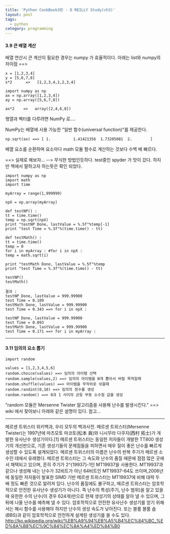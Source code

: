 ```yaml
---
title: 'Python CookBook3판 - O REILLY Study(ch3)'
layout: post
tags:
  - python
category: programming
---
```

#### 3.9 큰 배열 계산

배열 연산시 큰 계산이 필요한 경우는 numpy 가 효율적이다.
아래는 list와 numpy의 차이점 ==>
```python?line_number=false
x = [1,2,3,4]
y = [5,6,7,8]
x*2      =>   [1,2,3,4,1,2,3,4]
```
```python?line_number=false
import numpy as np
ax = np.array([1,2,3,4])
ay = np.array([5,6,7,8])

ax*2    =>   array([2,4,6,8])
```
행열과 벡터를 다루려면 NumPy 로....


NumPy는 배열에 사용 가능한 "일반 함수(universal function)"를 제공한다. 
```python?line_number=false
np.sqrt(ax) ==> [ 1.          1.41421356  1.73205081  2.        ]
```
배열 요소를 순환하며 요소마다 math 모듈 함수로 계산하는 것보다 수백 배 빠르다.

==> 실제로 해보자... --> 무식한 방법인듯하다. test중인 spyder 가 맛이 갔다. 하지만 책에서 말하고자 하는뜻은 확인 되었다.

```python?line_number=false
import numpy as np
import math
import time

myArray = range(1,999999)

npX = np.array(myArray)

def testNP() :
tt = time.time()
temp = np.sqrt(npX)
print "testNP Done, lastValue = %.5f"%temp[-1]
print "test Time = %.3f"%(time.time() - tt)

def testMath() :
tt = time.time()
temp = 0
for i in myArray : #for i in npX :
temp = math.sqrt(i)

print "testMath Done, lastValue = %.5f"%temp
print "test Time = %.3f"%(time.time() - tt)

testNP()
testMath()
```
```python?line_number=false
결과 : 
testNP Done, lastValue = 999.99900
test Time = 0.109
testMath Done, lastValue = 999.99900
test Time = 0.343 ==> for i in npX :

testNP Done, lastValue = 999.99900
test Time = 0.093
testMath Done, lastValue = 999.99900
test Time = 0.171 ==> for i in myArray :
```

---

#### 3.11 임의의 요소 뽑기

```python?line_number=false
import random

values = [1,2,3,4,5,6]
random.choice(values) ==> 임의의 아이템 선택
random.sample(values,2) ==> 임의의 아이템을 N개 뽑아서 버릴 목적일때
random.shuffle(values) ==> 아이템을 무작위로 섞을때
random.randint(0,10) ==> 임의의 정수를 생성
random.random() ==> 0과 1 사이의 균등 부동 소수점 값을 생성
```

"random 모듈은 Mersenne Twister 알고리즘을 사용해 난수를 발생시킨다."
==> wiki 에서 찾아보니 아래와 같은 설명이 있다. 참고...

---

메르센 트위스터
위키백과, 우리 모두의 백과사전.
메르센 트위스터(Mersenne Twister)는 1997년에 마츠모토 마코토(松本 眞)와 니시무라 다쿠지(西村 拓士)가 개발한 유사난수 생성기이다.[1] 메르센 트위스터는 동일한 저자들이 개발한 TT800 생성기의 개선판으로, 기존 생성기들의 문제점들을 피하면서 매우 질이 좋은 난수를 빠르게 생성할 수 있도록 설계되었다.
메르센 트위스터의 이름은 난수의 반복 주기가 메르센 소수인 데에서 유래했다. 메르센 트위스터는 그 속도와 난수의 품질 때문에 점점 많은 곳에서 채택되고 있으며, 흔히 주기가 2^{19937}-1인 MT19937을 사용한다. MT19937과 같으나 생성해 내는 난수가 32비트가 아닌 64비트인 MT19937-64도 쓰이며,2006년에 동일한 저자들이 발표한 SIMD 기반 메르센 트위스터는 MT19937에 비해 대략 두 배 정도 빠른 것으로 알려져 있다.
난수의 품질에도 불구하고, 메르센 트위스터는 암호학적으로 안전한 유사난수 생성기가 아니다. 즉 난수의 특성(주기, 난수 범위)을 알고 있을 때 유한한 수의 난수(이 경우 624개)만으로 현재 생성기의 상태를 알아 낼 수 있으며, 그 뒤에 나올 난수를 예측해 낼 수 있다. 암호학적으로 안전한 유사난수 생성기를 얻기 위해서는 해시 함수를 사용해야 하지만 난수의 생성 속도가 낮아진다. 또는 블룸 블룸 슙(BBS)과 같이 암호학적으로 안전하게 설계된 생성기를 쓸 수도 있다.
http://ko.wikipedia.org/wiki/%EB%A9%94%EB%A5%B4%EC%84%BC_%ED%8A%B8%EC%9C%84%EC%8A%A4%ED%84%B0